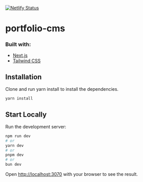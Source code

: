 [![Netlify Status](https://api.netlify.com/api/v1/badges/fc73f2ac-1b4c-46cf-bc35-b2b6e4101d3c/deploy-status)](https://app.netlify.com/sites/krauss-cms/deploys)

# portfolio-cms

### Built with:

- [Next.js](https://nextjs.org)
- [Tailwind CSS](https://tailwindcss.com)

## Installation

Clone and run yarn install to install the dependencies.

```bash
yarn install
```

## Start Locally

Run the development server:

```bash
npm run dev
# or
yarn dev
# or
pnpm dev
# or
bun dev
```

Open [http://localhost:3070](http://localhost:3070) with your browser to see the result.
